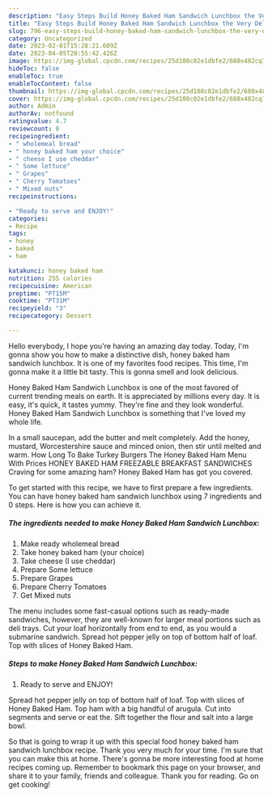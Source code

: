 ```yaml
---
description: "Easy Steps Build Honey Baked Ham Sandwich Lunchbox the Very Delicious}"
title: "Easy Steps Build Honey Baked Ham Sandwich Lunchbox the Very Delicious}"
slug: 796-easy-steps-build-honey-baked-ham-sandwich-lunchbox-the-very-delicious
category: Uncategorized
date: 2023-02-01T15:28:21.609Z
date: 2023-04-05T20:55:42.426Z
image: https://img-global.cpcdn.com/recipes/25d108c02e1dbfe2/680x482cq70/honey-baked-ham-sandwich-lunchbox-recipe-main-photo.jpg
hideToc: false
enableToc: true
enableTocContent: false
thumbnail: https://img-global.cpcdn.com/recipes/25d108c02e1dbfe2/680x482cq70/honey-baked-ham-sandwich-lunchbox-recipe-main-photo.jpg
cover: https://img-global.cpcdn.com/recipes/25d108c02e1dbfe2/680x482cq70/honey-baked-ham-sandwich-lunchbox-recipe-main-photo.jpg
author: Admin
authorAv: notfound
ratingvalue: 4.7
reviewcount: 8
recipeingredient:
- " wholemeal bread"
- " honey baked ham your choice"
- " cheese I use cheddar"
- " Some lettuce"
- " Grapes"
- " Cherry Tomatoes"
- " Mixed nuts"
recipeinstructions:

- "Ready to serve and ENJOY!"
categories:
- Recipe
tags:
- honey
- baked
- ham

katakunci: honey baked ham 
nutrition: 255 calories
recipecuisine: American
preptime: "PT15M"
cooktime: "PT31M"
recipeyield: "3"
recipecategory: Dessert

---
```



Hello everybody, I hope you're having an amazing day today. Today, I'm gonna show you how to make a distinctive dish, honey baked ham sandwich lunchbox. It is one of my favorites food recipes. This time, I'm gonna make it a little bit tasty. This is gonna smell and look delicious.

Honey Baked Ham Sandwich Lunchbox is one of the most favored of current trending meals on earth. It is appreciated by millions every day. It is easy, it's quick, it tastes yummy. They're fine and they look wonderful. Honey Baked Ham Sandwich Lunchbox is something that I've loved my whole life.

In a small saucepan, add the butter and melt completely. Add the honey, mustard, Worcestershire sauce and minced onion, then stir until melted and warm. How Long To Bake Turkey Burgers The Honey Baked Ham Menu With Prices HONEY BAKED HAM FREEZABLE BREAKFAST SANDWICHES Craving for some amazing ham? Honey Baked Ham has got you covered.


To get started with this recipe, we have to first prepare a few ingredients. You can have honey baked ham sandwich lunchbox using 7 ingredients and 0 steps. Here is how you can achieve it.

<!--inarticleads1-->

##### The ingredients needed to make Honey Baked Ham Sandwich Lunchbox:

1. Make ready  wholemeal bread
1. Take  honey baked ham (your choice)
1. Take  cheese (I use cheddar)
1. Prepare  Some lettuce
1. Prepare  Grapes
1. Prepare  Cherry Tomatoes
1. Get  Mixed nuts


The menu includes some fast-casual options such as ready-made sandwiches, however, they are well-known for larger meal portions such as deli trays. Cut your loaf horizontally from end to end, as you would a submarine sandwich. Spread hot pepper jelly on top of bottom half of loaf. Top with slices of Honey Baked Ham. 

<!--inarticleads2-->

##### Steps to make Honey Baked Ham Sandwich Lunchbox:


1. Ready to serve and ENJOY!

Spread hot pepper jelly on top of bottom half of loaf. Top with slices of Honey Baked Ham. Top ham with a big handful of arugula. Cut into segments and serve or eat the. Sift together the flour and salt into a large bowl. 

So that is going to wrap it up with this special food honey baked ham sandwich lunchbox recipe. Thank you very much for your time. I'm sure that you can make this at home. There's gonna be more interesting food at home recipes coming up. Remember to bookmark this page on your browser, and share it to your family, friends and colleague. Thank you for reading. Go on get cooking!
